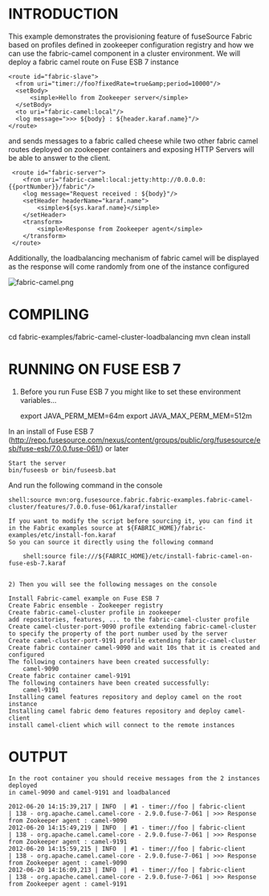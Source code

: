 ﻿﻿INTRODUCTION
============

This example demonstrates the provisioning feature of fuseSource Fabric based on profiles
defined in zookeeper configuration registry and how we can use the fabric-camel component in
a cluster environment.  We will deploy a fabric camel route on Fuse ESB 7 instance

    <route id="fabric-slave">
      <from uri="timer://foo?fixedRate=true&amp;period=10000"/>
      <setBody>
          <simple>Hello from Zookeeper server</simple>
      </setBody>
      <to uri="fabric-camel:local"/>
      <log message=">>> ${body} : ${header.karaf.name}"/>
    </route>

and sends messages to a fabric called cheese while two other fabric camel routes deployed on zookeeper
containers and exposing HTTP Servers will be able to answer to the client.

     <route id="fabric-server">
        <from uri="fabric-camel:local:jetty:http://0.0.0.0:{{portNumber}}/fabric"/>
        <log message="Request received : ${body}"/>
        <setHeader headerName="karaf.name">
            <simple>${sys.karaf.name}</simple>
        </setHeader>
        <transform>
            <simple>Response from Zookeeper agent</simple>
        </transform>
     </route>

Additionally, the loadbalancing mechanism of fabric camel will be displayed as the response will come randomly
from one of the instance configured

![fabric-camel.png](https://github.com/fusesource/fuse/raw/master/fabric/fabric-examples/fabric-camel-cluster-loadbalancing/fabric-camel.png)

COMPILING
=========
cd fabric-examples/fabric-camel-cluster-loadbalancing
mvn clean install

RUNNING ON FUSE ESB 7
=====================
1) Before you run Fuse ESB 7 you might like to set these environment variables...

    export JAVA_PERM_MEM=64m
    export JAVA_MAX_PERM_MEM=512m

In an install of Fuse ESB 7 (http://repo.fusesource.com/nexus/content/groups/public/org/fusesource/esb/fuse-esb/7.0.0.fuse-061/) or later

    Start the server
    bin/fuseesb or bin/fuseesb.bat

And run the following command in the console

    shell:source mvn:org.fusesource.fabric.fabric-examples.fabric-camel-cluster/features/7.0.0.fuse-061/karaf/installer

    If you want to modify the script before sourcing it, you can find it in the Fabric examples source at ${FABRIC_HOME}/fabric-examples/etc/install-fon.karaf
    So you can source it directly using the following command

        shell:source file:///${FABRIC_HOME}/etc/install-fabric-camel-on-fuse-esb-7.karaf


    2) Then you will see the following messages on the console

    Install Fabric-camel example on Fuse ESB 7
    Create Fabric ensemble - Zookeeper registry
    Create fabric-camel-cluster profile in zookeeper
    add repositories, features, ... to the fabric-camel-cluster profile
    Create camel-cluster-port-9090 profile extending fabric-camel-cluster to specify the property of the port number used by the server
    Create camel-cluster-port-9191 profile extending fabric-camel-cluster
    Create fabric container camel-9090 and wait 10s that it is created and configured
    The following containers have been created successfully:
    	camel-9090
    Create fabric container camel-9191
    The following containers have been created successfully:
    	camel-9191
    Installing camel features repository and deploy camel on the root instance
    Installing camel fabric demo features repository and deploy camel-client
    install camel-client which will connect to the remote instances

OUTPUT
======

    In the root container you should receive messages from the 2 instances deployed
    in camel-9090 and camel-9191 and loadbalanced

    2012-06-20 14:15:39,217 | INFO  | #1 - timer://foo | fabric-client                    | 138 - org.apache.camel.camel-core - 2.9.0.fuse-7-061 | >>> Response from Zookeeper agent : camel-9090
    2012-06-20 14:15:49,219 | INFO  | #1 - timer://foo | fabric-client                    | 138 - org.apache.camel.camel-core - 2.9.0.fuse-7-061 | >>> Response from Zookeeper agent : camel-9191
    2012-06-20 14:15:59,215 | INFO  | #1 - timer://foo | fabric-client                    | 138 - org.apache.camel.camel-core - 2.9.0.fuse-7-061 | >>> Response from Zookeeper agent : camel-9090
    2012-06-20 14:16:09,213 | INFO  | #1 - timer://foo | fabric-client                    | 138 - org.apache.camel.camel-core - 2.9.0.fuse-7-061 | >>> Response from Zookeeper agent : camel-9191



